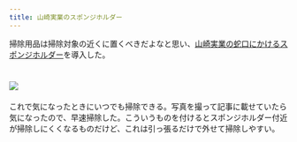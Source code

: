 ```yaml
---
title: 山崎実業のスポンジホルダー
---
```

掃除用品は掃除対象の近くに置くべきだよなと思い、[山崎実業の蛇口にかけるスポンジホルダー](https://www.amazon.co.jp/dp/B07MM4GC6P)を導入した。

![](https://lh6.googleusercontent.com/bvfstvxzfeApvNlxqLDTzaw1xns9YFgmWQCQmYCGkhkim_l4OpHCmxMyx2Uuwr7q3C9JnVLd2B-LdCBZuFaBpn7MBA36x__DW_hkg-4af9mx_gmVJCrxGfD_YUIPS7M9IwHdgZd_vWs4UtQp2PbruPrml7UZv8929C9fOlwE4D-MKOMhulSxF9l0wemM)
===================================================================================================================================================================================================================================

これで気になったときにいつでも掃除できる。写真を撮って記事に載せていたら気になったので、早速掃除した。こういうものを付けるとスポンジホルダー付近が掃除しにくくなるものだけど、これは引っ張るだけで外せて掃除しやすい。

